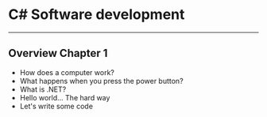 # C# Software development
---

## Overview Chapter 1

* How does a computer work?
* What happens when you press the power button?
* What is .NET?
* Hello world... The hard way
* Let's write some code

